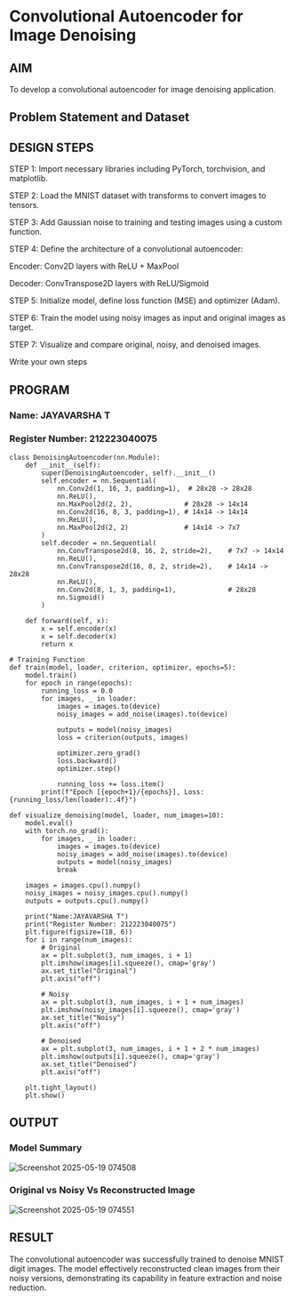 # Convolutional Autoencoder for Image Denoising

## AIM

To develop a convolutional autoencoder for image denoising application.

## Problem Statement and Dataset


## DESIGN STEPS

STEP 1: Import necessary libraries including PyTorch, torchvision, and matplotlib.

STEP 2: Load the MNIST dataset with transforms to convert images to tensors.

STEP 3: Add Gaussian noise to training and testing images using a custom function.

STEP 4: Define the architecture of a convolutional autoencoder:

Encoder: Conv2D layers with ReLU + MaxPool

Decoder: ConvTranspose2D layers with ReLU/Sigmoid

STEP 5: Initialize model, define loss function (MSE) and optimizer (Adam).

STEP 6: Train the model using noisy images as input and original images as target.

STEP 7: Visualize and compare original, noisy, and denoised images.

Write your own steps

## PROGRAM
### Name: JAYAVARSHA T
### Register Number: 212223040075

```
class DenoisingAutoencoder(nn.Module):
    def __init__(self):
        super(DenoisingAutoencoder, self).__init__()
        self.encoder = nn.Sequential(
            nn.Conv2d(1, 16, 3, padding=1),  # 28x28 -> 28x28
            nn.ReLU(),
            nn.MaxPool2d(2, 2),             # 28x28 -> 14x14
            nn.Conv2d(16, 8, 3, padding=1), # 14x14 -> 14x14
            nn.ReLU(),
            nn.MaxPool2d(2, 2)              # 14x14 -> 7x7
        )
        self.decoder = nn.Sequential(
            nn.ConvTranspose2d(8, 16, 2, stride=2),    # 7x7 -> 14x14
            nn.ReLU(),
            nn.ConvTranspose2d(16, 8, 2, stride=2),    # 14x14 -> 28x28
            nn.ReLU(),
            nn.Conv2d(8, 1, 3, padding=1),             # 28x28
            nn.Sigmoid()
        )

    def forward(self, x):
        x = self.encoder(x)
        x = self.decoder(x)
        return x
```
```
# Training Function
def train(model, loader, criterion, optimizer, epochs=5):
    model.train()
    for epoch in range(epochs):
        running_loss = 0.0
        for images, _ in loader:
            images = images.to(device)
            noisy_images = add_noise(images).to(device)

            outputs = model(noisy_images)
            loss = criterion(outputs, images)

            optimizer.zero_grad()
            loss.backward()
            optimizer.step()

            running_loss += loss.item()
        print(f"Epoch [{epoch+1}/{epochs}], Loss: {running_loss/len(loader):.4f}")
```
```
def visualize_denoising(model, loader, num_images=10):
    model.eval()
    with torch.no_grad():
        for images, _ in loader:
            images = images.to(device)
            noisy_images = add_noise(images).to(device)
            outputs = model(noisy_images)
            break

    images = images.cpu().numpy()
    noisy_images = noisy_images.cpu().numpy()
    outputs = outputs.cpu().numpy()

    print("Name:JAYAVARSHA T")
    print("Register Number: 212223040075")
    plt.figure(figsize=(18, 6))
    for i in range(num_images):
        # Original
        ax = plt.subplot(3, num_images, i + 1)
        plt.imshow(images[i].squeeze(), cmap='gray')
        ax.set_title("Original")
        plt.axis("off")

        # Noisy
        ax = plt.subplot(3, num_images, i + 1 + num_images)
        plt.imshow(noisy_images[i].squeeze(), cmap='gray')
        ax.set_title("Noisy")
        plt.axis("off")

        # Denoised
        ax = plt.subplot(3, num_images, i + 1 + 2 * num_images)
        plt.imshow(outputs[i].squeeze(), cmap='gray')
        ax.set_title("Denoised")
        plt.axis("off")

    plt.tight_layout()
    plt.show()
```

## OUTPUT

### Model Summary

![Screenshot 2025-05-19 074508](https://github.com/user-attachments/assets/50a2bc0b-8dc9-4ccb-a2e1-94a002081b92)


### Original vs Noisy Vs Reconstructed Image
![Screenshot 2025-05-19 074551](https://github.com/user-attachments/assets/59e41e8f-8912-4e07-bd18-8539e4db6a96)




## RESULT
The convolutional autoencoder was successfully trained to denoise MNIST digit images. The model effectively reconstructed clean images from their noisy versions, demonstrating its capability in feature extraction and noise reduction.
